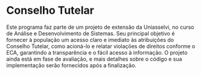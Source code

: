 # Conselho Tutelar

Este programa faz parte de um projeto de extensão da Uniasselvi, no curso de Análise e Desenvolvimento de Sistemas. Seu principal objetivo é fornecer à população um acesso claro e imediato às atribuições do Conselho Tutelar, como acioná-lo e relatar violações de direitos conforme o ECA, garantindo a transparência e o fácil acesso à informação. O projeto ainda está em fase de avaliação, e mais detalhes sobre o código e sua implementação serão fornecidos após a finalização.
